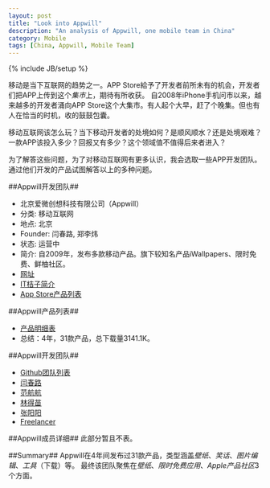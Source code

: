 ```yaml
---
layout: post
title: "Look into Appwill"
description: "An analysis of Appwill, one mobile team in China"
category: Mobile
tags: [China, Appwill, Mobile Team]
---
```

{% include JB/setup %}

移动是当下互联网的趋势之一。APP Store給予了开发者前所未有的机会，开发者们把APP上传到这个*集市*上，期待有所收获。
自2008年iPhone手机问市以来，越来越多的开发者涌向APP Store这个大集市。有人起个大早，赶了个晚集。但也有人在恰当的时机，收的鼓鼓包囊。

移动互联网该怎么玩？当下移动开发者的处境如何？是顺风顺水？还是处境艰难？一款APP该投入多少？回报又有多少？这个领域值不值得后来者进入？

为了解答这些问题，为了对移动互联网有更多认识，我会选取一些APP开发团队。通过他们开发的产品试图解答以上的多种问题。

##Appwill开发团队##
- 北京爱微创想科技有限公司（Appwill）
- 分类: 移动互联网
- 地点: 北京
- Founder: 闫春路, 郑李炜
- 状态: 运营中
- 简介: 自2009年，发布多款移动产品。旗下较知名产品iWallpapers、限时免费、鲜柚社区。
- [网址](http://i.apptap.com/)
- [IT桔子简介](http://itjuzi.com/company/6225)
- [App Store产品列表](http://www.appannie.com/apps/ios/publisher/demiao-lin/)

##Appwill产品列表##
- [产品明细表](http://www.clipular.com/c/5020976647503872.png?k=EpMxHxt1ZRgBp42olPzkLbo_yGk)
- 总结：4年，31款产品，总下载量3141.1K。


##Appwill开发团队##
- [Github团队列表](https://github.com/appwilldev)
- [闫春路](https://github.com/springrider)
- [范航航](https://github.com/fannheyward)
- [林得苗](https://github.com/ldmiao)
- [张阳阳](https://github.com/Lockerios)
- [Freelancer](https://github.com/KDr2)

##Appwill成员详细##
此部分暂且不表。

##Summary##
Appwill在4年间发布过31款产品，类型涵盖*壁纸*、*笑话*、*图片编辑*、*工具*（下载）等。
最终该团队聚焦在*壁纸*、*限时免费应用*、*Apple产品社区*3个方面。
